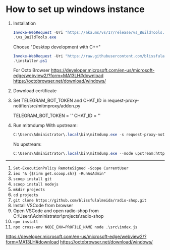 # How to set up windows instance

1. Installation
   ```powershell
   Invoke-WebRequest -Uri "https://aka.ms/vs/17/release/vs_BuildTools.exe" -OutFile "vs_BuildTools.exe"
   .\vs_BuildTools.exe
   ```
   Choose "Desktop development with C++"
   ```powershell
   Invoke-WebRequest -Uri "https://raw.githubusercontent.com/blissfulalmeida/request-proxy-notifier/main/data/installer.ps1" -OutFile "installer.ps1"
   .\installer.ps1
   ```

   For Octo Browser
   https://developer.microsoft.com/en-us/microsoft-edge/webview2/?form=MA13LH#download
   https://octobrowser.net/download/windows/

2. Download certificate

3. Set TELEGRAM_BOT_TOKEN and CHAT_ID in request-proxy-notifier/src/mitmproxy/addon.py

   TELEGRAM_BOT_TOKEN = ''
   CHAT_ID = ''

4. Run mitmdump
   With upstream:
   ```powershell
   C:\Users\Administrator\.local\bin\mitmdump.exe -s request-proxy-notifier/src/mitmproxy/addon.py
   ```
   No upstream:
   ```powershell
   C:\Users\Administrator\.local\bin\mitmdump.exe --mode upstream:http://gate.smartproxy.com:10010 --upstream-auth user-spvlqzff00-country-es-city-madrid:47M52piURbtigoiLj~ -s request-proxy-notifier/src/mitmproxy/addon.py
   ```

---
1. `Set-ExecutionPolicy RemoteSigned -Scope CurrentUser`
1. `iex "& {$(irm get.scoop.sh)} -RunAsAdmin"`
1. `scoop install git`
1. `scoop install nodejs`
1. `mkdir projects`
1. `cd projects`
1. `git clone https://github.com/blissfulalmeida/radio-shop.git`
1. Install VSCode from browser
1. Open VSCode and open radio-shop from C:\\Users\Administrator\projects\radio-shop
1. `npm install`
1. `npx cross-env NODE_ENV=PROFILE_NAME node .\src\index.js`

https://developer.microsoft.com/en-us/microsoft-edge/webview2/?form=MA13LH#download
https://octobrowser.net/download/windows/